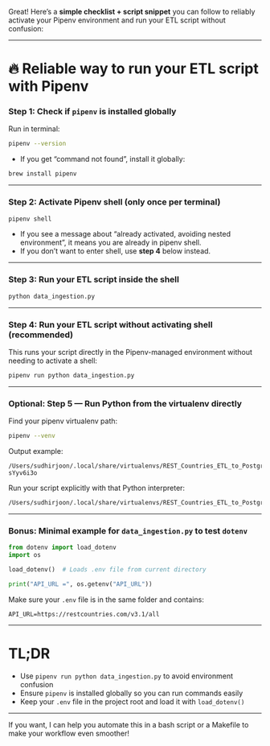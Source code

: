 Great! Here’s a **simple checklist + script snippet** you can follow to reliably activate your Pipenv environment and run your ETL script without confusion:

---

# 🔥 Reliable way to run your ETL script with Pipenv

### Step 1: Check if `pipenv` is installed globally

Run in terminal:

```bash
pipenv --version
```

* If you get “command not found”, install it globally:

```bash
brew install pipenv
```

---

### Step 2: Activate Pipenv shell (only once per terminal)

```bash
pipenv shell
```

* If you see a message about “already activated, avoiding nested environment”, it means you are already in pipenv shell.
* If you don’t want to enter shell, use **step 4** below instead.

---

### Step 3: Run your ETL script inside the shell

```bash
python data_ingestion.py
```

---

### Step 4: Run your ETL script without activating shell (recommended)

This runs your script directly in the Pipenv-managed environment without needing to activate a shell:

```bash
pipenv run python data_ingestion.py
```

---

### Optional: Step 5 — Run Python from the virtualenv directly

Find your pipenv virtualenv path:

```bash
pipenv --venv
```

Output example:

```
/Users/sudhirjoon/.local/share/virtualenvs/REST_Countries_ETL_to_PostgreSQL-sYyv6i3o
```

Run your script explicitly with that Python interpreter:

```bash
/Users/sudhirjoon/.local/share/virtualenvs/REST_Countries_ETL_to_PostgreSQL-sYyv6i3o/bin/python data_ingestion.py
```

---

### Bonus: Minimal example for `data_ingestion.py` to test `dotenv`

```python
from dotenv import load_dotenv
import os

load_dotenv()  # Loads .env file from current directory

print("API_URL =", os.getenv("API_URL"))
```

Make sure your `.env` file is in the same folder and contains:

```
API_URL=https://restcountries.com/v3.1/all
```

---

# TL;DR

* Use `pipenv run python data_ingestion.py` to avoid environment confusion
* Ensure `pipenv` is installed globally so you can run commands easily
* Keep your `.env` file in the project root and load it with `load_dotenv()`

---

If you want, I can help you automate this in a bash script or a Makefile to make your workflow even smoother!
